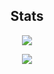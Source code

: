 
  
<h2 align="center"> Stats </h2>
<p align="center">
<img src="https://github-readme-streak-stats.herokuapp.com/?user=bariusx&theme=tokyonight">
</p>
<p align="center">
 <img src="https://github-readme-stats.vercel.app/api?username=bariusx&theme=tokyonight">
</p>
  

